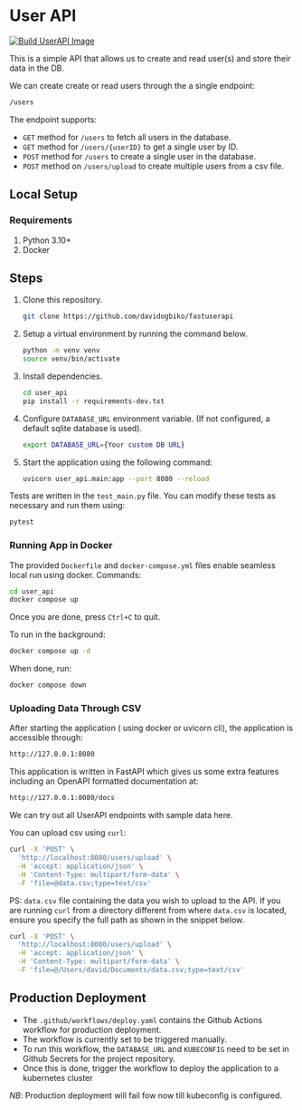 # User API

[![Build UserAPI Image](https://github.com/davidogbiko/fastuserapi/actions/workflows/build_image.yaml/badge.svg?branch=main&event=push)](https://github.com/davidogbiko/fastuserapi/actions/workflows/build_image.yaml)

This is a simple API that allows us to create and read user(s) and store their data in the DB.

We can create create or read users through the a single endpoint:

```bash
/users
```

The endpoint supports:

- `GET` method for `/users` to fetch all users in the database.
- `GET` method for `/users/{userID}` to get a single user by ID.
- `POST` method for `/users` to create a single user in the database.
- `POST` method on `/users/upload` to create multiple users from a csv file.

## Local Setup

### Requirements

1. Python 3.10+
2. Docker

## Steps

1. Clone this repository.

    ```bash
    git clone https://github.com/davidogbiko/fastuserapi
    ```

2. Setup a virtual environment by running the command below.

    ```bash
    python -m venv venv
    source venv/bin/activate
    ```

3. Install dependencies.

    ```bash
    cd user_api
    pip install -r requirements-dev.txt
    ```

4. Configure `DATABASE_URL` environment variable. (If not configured, a default sqlite database is used).

    ```bash
    export DATABASE_URL={Your custom DB URL}
    ```

5. Start the application using the following command:

    ```bash
    uvicorn user_api.main:app --port 8080 --reload
    ```

Tests are written in the `test_main.py` file. You can modify these tests as necessary and run them using:

```bash
pytest
```

### Running App in Docker

The provided `Dockerfile` and `docker-compose.yml` files enable seamless local run using docker.
Commands:

```bash
cd user_api
docker compose up
```

Once you are done, press `Ctrl+C` to quit.

To run in the background:

```bash
docker compose up -d
```

When done, run:

```bash
docker compose down
```

### Uploading Data Through CSV

After starting the application ( using docker or uvicorn cli), the application is accessible through:

```bash
http://127.0.0.1:8080
```

This application is written in FastAPI which gives us some extra features including an OpenAPI formatted documentation at:

```bash
http://127.0.0.1:8080/docs
```

We can try out all UserAPI endpoints with sample data here.

You can upload csv using `curl`:

```bash
curl -X 'POST' \
  'http://localhost:8080/users/upload' \
  -H 'accept: application/json' \
  -H 'Content-Type: multipart/form-data' \
  -F 'file=@data.csv;type=text/csv'
```

PS: `data.csv` file containing the data you wish to upload to the API.
If you are running `curl` from a directory different from where `data.csv`
is located, ensure you specify the full path as shown in the snippet below.

```bash
curl -X 'POST' \
  'http://localhost:8080/users/upload' \
  -H 'accept: application/json' \
  -H 'Content-Type: multipart/form-data' \
  -F 'file=@/Users/david/Documents/data.csv;type=text/csv'
```

## Production Deployment

- The `.github/workflows/deploy.yaml` contains the Github Actions workflow for production deployment.
- The workflow is currently set to be triggered manually.
- To run this workflow, the `DATABASE_URL` and `KUBECONFIG` need to be set in Github Secrets for the project repository.
- Once this is done, trigger the workflow to deploy the application to a kubernetes cluster

*NB*: Production deployment will fail fow now till kubeconfig is configured.
